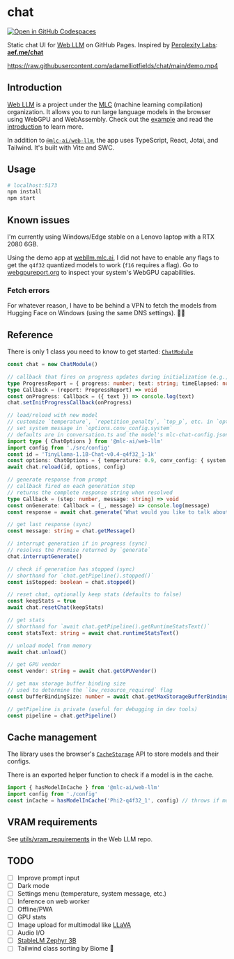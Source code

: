 # chat

[![Open in GitHub Codespaces](https://github.com/codespaces/badge.svg)](https://codespaces.new/adamelliotfields/chat?devcontainer_path=.devcontainer/devcontainer.json&machine=basicLinux32gb)

Static chat UI for [Web LLM](https://webllm.mlc.ai) on GitHub Pages. Inspired by [Perplexity Labs](https://labs.perplexity.ai): [**aef.me/chat**](https://aef.me/chat/)

https://raw.githubusercontent.com/adamelliotfields/chat/main/demo.mp4

## Introduction

[Web LLM](https://github.com/mlc-ai/web-llm) is a project under the [MLC](https://mlc.ai) (machine learning compilation) organization. It allows you to run large language models in the browser using WebGPU and WebAssembly. Check out the [example](https://github.com/mlc-ai/web-llm/tree/main/examples/simple-chat) and read the [introduction](https://mlc.ai/chapter_introduction/index.html) to learn more.

In addition to [`@mlc-ai/web-llm`](https://www.npmjs.com/package/@mlc-ai/web-llm), the app uses TypeScript, React, Jotai, and Tailwind. It's built with Vite and SWC.

## Usage

```sh
# localhost:5173
npm install
npm start
```

## Known issues

I'm currently using Windows/Edge stable on a Lenovo laptop with a RTX 2080 6GB.

Using the demo app at [webllm.mlc.ai](https://webllm.mlc.ai), I did not have to enable any flags to get the `q4f32` quantized models to work (`f16` requires a flag). Go to [webgpureport.org](https://webgpureport.org) to inspect your system's WebGPU capabilities.

### Fetch errors

For whatever reason, I have to be behind a VPN to fetch the models from Hugging Face on Windows (using the same DNS settings). 🤷‍♂️

## Reference

There is only 1 class you need to know to get started: [`ChatModule`](https://github.com/mlc-ai/web-llm/blob/main/src/chat_module.ts)

```ts
const chat = new ChatModule()

// callback that fires on progress updates during initialization (e.g., fetching chunks)
type ProgressReport = { progress: number; text: string; timeElapsed: number }
type Callback = (report: ProgressReport) => void
const onProgress: Callback = ({ text }) => console.log(text)
chat.setInitProgressCallback(onProgress)

// load/reload with new model
// customize `temperature`, `repetition_penalty`, `top_p`, etc. in `options`
// set system message in `options.conv_config.system`
// defaults are in conversation.ts and the model's mlc-chat-config.json
import type { ChatOptions } from '@mlc-ai/web-llm'
import config from './src/config'
const id = 'TinyLlama-1.1B-Chat-v0.4-q4f32_1-1k'
const options: ChatOptions = { temperature: 0.9, conv_config: { system: 'You are a helpful assistant.' } }
await chat.reload(id, options, config)

// generate response from prompt
// callback fired on each generation step
// returns the complete response string when resolved
type Callback = (step: number, message: string) => void
const onGenerate: Callback = (_, message) => console.log(message)
const response = await chat.generate('What would you like to talk about?', onGenerate)

// get last response (sync)
const message: string = chat.getMessage()

// interrupt generation if in progress (sync)
// resolves the Promise returned by `generate`
chat.interruptGenerate()

// check if generation has stopped (sync)
// shorthand for `chat.getPipeline().stopped()`
const isStopped: boolean = chat.stopped()

// reset chat, optionally keep stats (defaults to false)
const keepStats = true
await chat.resetChat(keepStats)

// get stats
// shorthand for `await chat.getPipeline().getRuntimeStatsText()`
const statsText: string = await chat.runtimeStatsText()

// unload model from memory
await chat.unload()

// get GPU vendor
const vendor: string = await chat.getGPUVendor()

// get max storage buffer binding size
// used to determine the `low_resource_required` flag
const bufferBindingSize: number = await chat.getMaxStorageBufferBindingSize()

// getPipeline is private (useful for debugging in dev tools)
const pipeline = chat.getPipeline()
```

## Cache management

The library uses the browser's [`CacheStorage`](https://developer.mozilla.org/en-US/docs/Web/API/CacheStorage) API to store models and their configs.

There is an exported helper function to check if a model is in the cache.

```ts
import { hasModelInCache } from '@mlc-ai/web-llm'
import config from './config'
const inCache = hasModelInCache('Phi2-q4f32_1', config) // throws if model ID is not in the config
```

## VRAM requirements

See [utils/vram_requirements](https://github.com/mlc-ai/web-llm/tree/main/utils/vram_requirements) in the Web LLM repo.

## TODO

- [ ] Improve prompt input
- [ ] Dark mode
- [ ] Settings menu (temperature, system message, etc.)
- [ ] Inference on web worker
- [ ] Offline/PWA
- [ ] GPU stats
- [ ] Image upload for multimodal like [LLaVA](https://llava-vl.github.io)
- [ ] Audio I/O
- [ ] [StableLM Zephyr 3B](https://huggingface.co/stabilityai/stablelm-zephyr-3b)
- [ ] Tailwind class sorting by Biome 🤞
